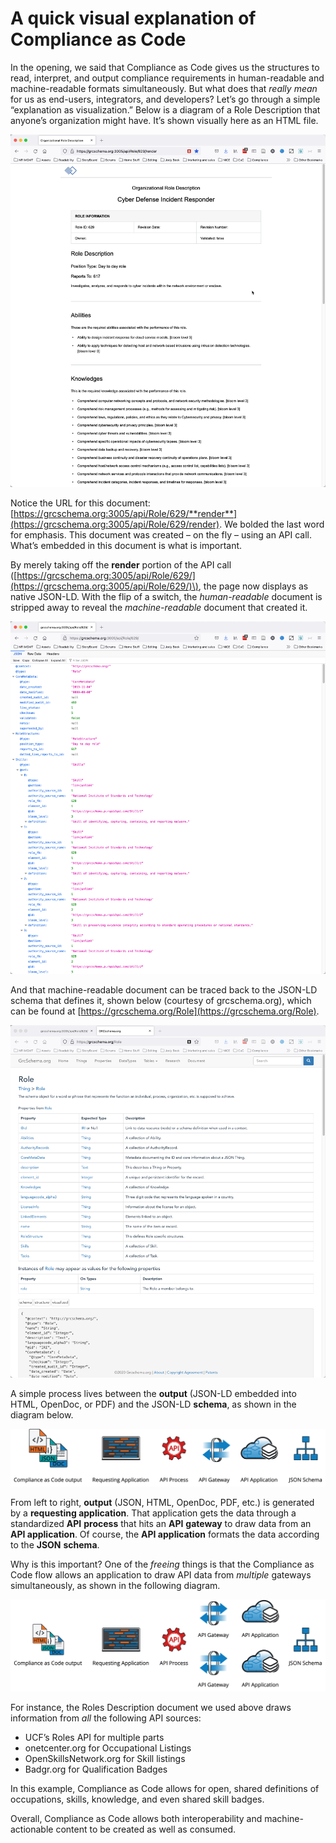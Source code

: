 # A quick visual explanation of Compliance as Code

In the opening, we said that Compliance as Code gives us the structures to read, interpret, and output compliance requirements in human-readable and machine-readable formats simultaneously. But what does that _really mean_ for us as end-users, integrators, and developers? Let’s go through a simple “explanation as visualization.” Below is a diagram of a Role Description that anyone’s organization might have. It’s shown visually here as an HTML file.

![HTML Role Description page](../.gitbook/assets/0%20%281%29.png)

Notice the URL for this document: [https://grcschema.org:3005/api/Role/629/**render**](https://grcschema.org:3005/api/Role/629/render). We bolded the last word for emphasis. This document was created – on the fly – using an API call. What’s embedded in this document is what is important.

By merely taking off the **render** portion of the API call \([https://grcschema.org:3005/api/Role/629/](https://grcschema.org:3005/api/Role/629/)\), the page now displays as native JSON-LD. With the flip of a switch, the _human-readable_ document is stripped away to reveal the _machine-readable_ document that created it.

![JSON-LD API output of a Role Description](../.gitbook/assets/1.png)

And that machine-readable document can be traced back to the JSON-LD schema that defines it, shown below \(courtesy of grcschema.org\), which can be found at [https://grcschema.org/Role](https://grcschema.org/Role).

![JSON-LD schema of a Role Description](../.gitbook/assets/2.png)

A simple process lives between the **output** \(JSON-LD embedded into HTML, OpenDoc, or PDF\) and the JSON-LD **schema**, as shown in the diagram below.

![Compliance as Code data flow](../.gitbook/assets/3.png)

From left to right, **output** \(JSON, HTML, OpenDoc, PDF, etc.\) is generated by a **requesting application**. That application gets the data through a standardized **API** **process** that hits an **API** **gateway** to draw data from an **API application**. Of course, the **API application** formats the data according to the **JSON** **schema**.

Why is this important? One of the _freeing_ things is that the Compliance as Code flow allows an application to draw API data from _multiple_ gateways simultaneously, as shown in the following diagram.

![Compliance as Code data flow in a shared environment](../.gitbook/assets/4.png)

For instance, the Roles Description document we used above draws information from _all_ the following API sources:

* UCF’s Roles API for multiple parts
* onetcenter.org for Occupational Listings
* OpenSkillsNetwork.org for Skill listings
* Badgr.org for Qualification Badges

In this example, Compliance as Code allows for open, shared definitions of occupations, skills, knowledge, and even shared skill badges.

Overall, Compliance as Code allows both interoperability and machine-actionable content to be created as well as consumed.


